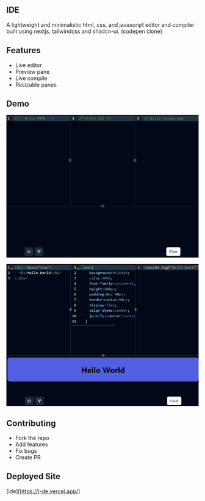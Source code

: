 ## IDE

A lightweight and minimalistic html, css, and javascript editor and compiler built using nextjs, tailwindcss and shadcn-ui. (codepen clone)

## Features

- Live editor
- Preview pane
- Live compile
- Resizable panes

## Demo

![non-code](/public/blank-demo.png)

![non-code](/public/demo-with-code.png)

## Contributing

- Fork the repo
- Add features
- Fix bugs
- Create PR

## Deployed Site

[ide][https://i-de.vercel.app/]